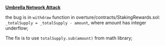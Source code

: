 **[Umbrella Network Attack](https://medium.com/uno-re/umbrella-network-hacked-700k-lost-97285b69e8c7)**

the bug is in `withdraw` function in overture/contracts/StakingRewards.sol: 
`_totalSupply = _totalSupply - amount`, where amount has integer underflow;

The fix is to use `totalSupply.sub(amount)` from math library; 

